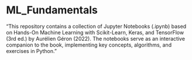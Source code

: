 # ML_Fundamentals
“This repository contains a collection of Jupyter Notebooks (.ipynb) based on Hands-On Machine Learning with Scikit-Learn, Keras, and TensorFlow (3rd ed.) by Aurélien Géron (2022). The notebooks serve as an interactive companion to the book, implementing key concepts, algorithms, and exercises in Python.”
